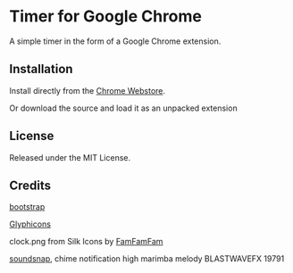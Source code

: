 # Timer for Google Chrome
A simple timer in the form of a Google Chrome extension.

## Installation
Install directly from the [Chrome Webstore](https://chrome.google.com/webstore/detail/timer/hepmlgghomccjinhcnkkikjpgkjibglj).

Or download the source and load it as an unpacked extension

## License
Released under the MIT License.

## Credits
[bootstrap](http://getbootstrap.com)

[Glyphicons](http://glyphicons.com)

clock.png from Silk Icons by [FamFamFam](http://www.famfamfam.com)

[soundsnap](http://soundsnap.com), chime notification high marimba melody BLASTWAVEFX 19791

